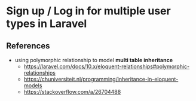 # Sign up / Log in for multiple user types in Laravel

## References

- using polymorphic relationship to model **multi table inheritance**
    - https://laravel.com/docs/10.x/eloquent-relationships#polymorphic-relationships
    - https://chuniversiteit.nl/programming/inheritance-in-eloquent-models
    - https://stackoverflow.com/a/26704488
